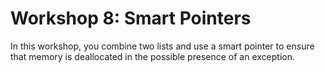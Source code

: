 # Workshop 8: Smart Pointers

In this workshop, you combine two lists and use a smart pointer to ensure that memory is deallocated in the possible presence of an exception.



